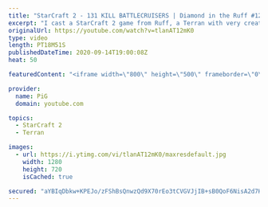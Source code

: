 ```yaml
---
title: "StarCraft 2 - 131 KILL BATTLECRUISERS | Diamond in the Ruff #12"
excerpt: "I cast a StarCraft 2 game from Ruff, a Terran with very creative gameplay. What will he pull out of the hat against his Zerg opponent? Battlecruisers!  Check out all episodes of Diamond in the Ruff: https://www.youtube.com/playlist?list=PLFUDU8AOevUfdEq20wYq8Sm9z3sc1yn0l Follow Ruff: https://www.twitch.tv/ruff13"
originalUrl: https://youtube.com/watch?v=tlanAT12mK0
type: video
length: PT18M51S
publishedDateTime: 2020-09-14T19:00:08Z
heat: 50

featuredContent: "<iframe width=\"800\" height=\"500\" frameborder=\"0\" src=\"https://www.youtube.com/embed/tlanAT12mK0\" allow=\"accelerometer; autoplay; encrypted-media; gyroscope; picture-in-picture\" allowfullscreen></iframe>"

provider:
  name: PiG
  domain: youtube.com

topics:
  - StarCraft 2
  - Terran

images:
  - url: https://i.ytimg.com/vi/tlanAT12mK0/maxresdefault.jpg
    width: 1280
    height: 720
    isCached: true

secured: "aYBIqDbkw+KPEJo/zFShBsQnwzQd9X70rEo3tCVGVJjIB+sB0QoF6NisA2d7HOSsj2Z/hnhXS4QwlD/Pfj1nqzVRDpuIYXVW3A4hI0mYqF2HHccrswVzi9mrTfbt98Ihwj87PXsueb4Qk6GLcPXa47oxZUSzVuigM22Yh9iy5QCCqAOg51ejDdPm+bMgVI2anMRIGmZUy9LmStMD+cMyLZnD9lgLG181ijj3Mk7RKowg2/0RQ6Lm76HMccEkk72jLXxB8wwv4TbRdXI1GLtmGmhBdde8ooLTuXC7NLEhPT+Jml3EMfDqGP75zryvPYq18urm4R20yhZXm54f7zhLv/vKe7HuNeA/pCdSbquLXe+DOkR2WkwQ7Z50n74ozGdRGFMBcR9xtOJE0wT9r3ml93eBasrpdjM094+Sbe4ATQo=;nlxxtaoCw76TY9yL4s8HOw=="
---
```


